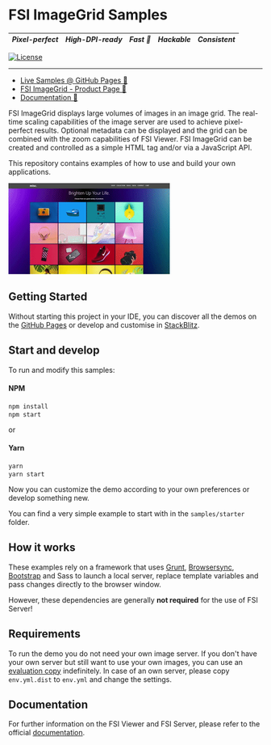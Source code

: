 # FSI ImageGrid Samples
| ***Pixel-perfect*** | ***High-DPI-ready*** | ***Fast :rocket:*** | ***Hackable*** | ***Consistent*** |
|:-----------------:|:-------------:|:---------------:|:---------------:|:---------------:|

[![License](https://img.shields.io/badge/License-Apache%202.0-blue.svg)][License]

---

* [Live Samples @ GitHub Pages 🔗][GHPages]
* [FSI ImageGrid - Product Page 🔗](https://www.neptunelabs.com/fsi-imagegrid/)
* [Documentation 🔗][Docs]

FSI ImageGrid displays large volumes of images in an image grid.
The real-time scaling capabilities of the image server are used to achieve pixel-perfect results.
Optional metadata can be displayed and the grid can be combined with the zoom capabilities of FSI Viewer.
FSI ImageGrid can be created and controlled as a simple HTML tag and/or via a JavaScript API.

This repository contains examples of how to use and build your own applications.

[![Project Image](project.apng)][GHPages]

## Getting Started

Without starting this project in your IDE, you can discover all the
demos on the [GitHub Pages][GHPages] or develop and customise in [StackBlitz][Stackblitz].

## Start and develop

To run and modify this samples:

#### NPM

```shell
npm install
npm start
```
or

#### Yarn

```shell
yarn
yarn start
```

Now you can customize the demo according to your own preferences or develop something new.

You can find a very simple example to start with in the ``samples/starter`` folder.

## How it works

These examples rely on a framework that uses [Grunt][Grunt], [Browsersync][Browsersync],
[Bootstrap][Bootstrap] and Sass to launch a local server,
replace template variables and pass changes directly to the browser window.

However, these dependencies are generally **not required** for the use of FSI Server!

## Requirements

To run the demo you do not need your own image server.
If you don't have your own server but still want to use your own images,
you can use an [evaluation copy][Server] indefinitely.
In case of an own server, please copy ``env.yml.dist`` to ``env.yml`` and
change the settings.


## Documentation

For further information on the FSI Viewer and FSI Server,
please refer to the official [documentation][Docs].

[License]: https://github.com/neptunelabs/fsi-imagegrid-samples/blob/main/LICENSE
[Docs]: https://docs.neptunelabs.com/docs/fsi-imagegrid
[Server]: https://www.neptunelabs.com/get/
[Grunt]: https://gruntjs.com/
[Browsersync]: https://browsersync.io/
[Bootstrap]: https://getbootstrap.com/
[GHPages]: https://neptunelabs.github.io/fsi-imagegrid-samples/
[Stackblitz]: https://stackblitz.com/edit/fsi-imagegrid-samples
